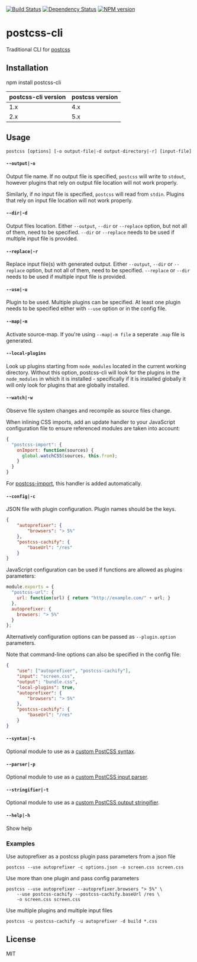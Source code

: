 [![Build Status](https://img.shields.io/travis/code42day/postcss-cli.svg)](http://travis-ci.org/code42day/postcss-cli)
[![Dependency Status](https://img.shields.io/gemnasium/code42day/postcss-cli.svg)](https://gemnasium.com/code42day/postcss-cli)
[![NPM version](https://img.shields.io/npm/v/postcss-cli.svg)](http://badge.fury.io/js/postcss-cli)

# postcss-cli

Traditional CLI for [postcss]

## Installation

npm install postcss-cli

| postcss-cli version | postcss version |
| ---- | ---- |
| 1.x | 4.x |
| 2.x | 5.x |

## Usage

    postcss [options] [-o output-file|-d output-directory|-r] [input-file]

#### `--output|-o`

Output file name. If no output file is specified, `postcss` will write to `stdout`, however plugins
that rely on output file location will not work properly.

Similarly, if no input file is specified, `postcss` will read from `stdin`.
Plugins that rely on input file location will not work properly.

#### `--dir|-d`

Output files location. Either `--output`, `--dir` or `--replace` option, but
not all of them, need to be specified. `--dir` or `--replace` needs to be used
if multiple input file is provided.

#### `--replace|-r`

Replace input file(s) with generated output. Either `--output`, `--dir` or
`--replace` option, but not all of them, need to be specified. `--replace` or
`--dir` needs to be used if multiple input file is provided.

#### `--use|-u`

Plugin to be used. Multiple plugins can be specified. At least one plugin needs to be specified either with `--use` option or in the config file.

#### `--map|-m`

Activate source-map. If you're using `--map|-m file` a seperate `.map` file is generated.

#### `--local-plugins`

Look up plugins starting from `node_modules` located in the current working
directory. Without this option, postcss-cli will look for the plugins in the
`node_modules` in which it is installed - specifically if it is installed
globally it will only look for plugins that are globally installed.

#### `--watch|-w`

Observe file system changes and recompile as source files change.

When inlining CSS imports, add an update handler to your JavaScript
configuration file to ensure referenced modules are taken into account:

```js
{
  "postcss-import": {
    onImport: function(sources) {
      global.watchCSS(sources, this.from);
    }
  }
}
```

For [postcss-import], this handler is added automatically.

#### `--config|-c`

JSON file with plugin configuration. Plugin names should be the keys.

````json
{
    "autoprefixer": {
        "browsers": "> 5%"
    },
    "postcss-cachify": {
        "baseUrl": "/res"
    }
}
````

JavaScript configuration can be used if functions are allowed as plugins parameters:

````js
module.exports = {
  "postcss-url": {
    url: function(url) { return "http://example.com/" + url; }
  },
  autoprefixer: {
    browsers: "> 5%"
  }
};
````
Alternatively configuration options can be passed as `--plugin.option` parameters.

Note that command-line options can also be specified in the config file:

````json
{
    "use": ["autoprefixer", "postcss-cachify"],
    "input": "screen.css",
    "output": "bundle.css",
    "local-plugins": true,
    "autoprefixer": {
        "browsers": "> 5%"
    },
    "postcss-cachify": {
        "baseUrl": "/res"
    }
}
````

#### `--syntax|-s`

Optional module to use as a [custom PostCSS syntax](https://github.com/postcss/postcss#custom-syntaxes).

#### `--parser|-p`

Optional module to use as a [custom PostCSS input parser](https://github.com/postcss/postcss#custom-syntaxes).

#### `--stringifier|-t`

Optional module to use as a [custom PostCSS output stringifier](https://github.com/postcss/postcss#custom-syntaxes).

#### `--help|-h`

Show help

### Examples

Use autoprefixer as a postcss plugin pass parameters from a json file

    postcss --use autoprefixer -c options.json -o screen.css screen.css

Use more than one plugin and pass config parameters

    postcss --use autoprefixer --autoprefixer.browsers "> 5%" \
        --use postcss-cachify --postcss-cachify.baseUrl /res \
        -o screen.css screen.css

Use multiple plugins and multiple input files

    postcss -u postcss-cachify -u autoprefixer -d build *.css

## License

MIT

[postcss]: https://github.com/postcss/postcss
[postcss-import]: https://github.com/postcss/postcss-import
